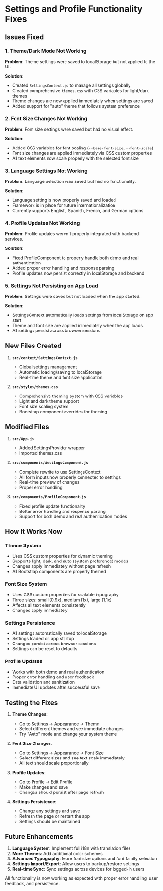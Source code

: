 # Settings and Profile Functionality Fixes

## Issues Fixed

### 1. Theme/Dark Mode Not Working
**Problem**: Theme settings were saved to localStorage but not applied to the UI.

**Solution**:
- Created `SettingsContext.js` to manage all settings globally
- Created comprehensive `themes.css` with CSS variables for light/dark themes
- Theme changes are now applied immediately when settings are saved
- Added support for "auto" theme that follows system preference

### 2. Font Size Changes Not Working
**Problem**: Font size settings were saved but had no visual effect.

**Solution**:
- Added CSS variables for font scaling (`--base-font-size`, `--font-scale`)
- Font size changes are applied immediately via CSS custom properties
- All text elements now scale properly with the selected font size

### 3. Language Settings Not Working
**Problem**: Language selection was saved but had no functionality.

**Solution**:
- Language setting is now properly saved and loaded
- Framework is in place for future internationalization
- Currently supports English, Spanish, French, and German options

### 4. Profile Updates Not Working
**Problem**: Profile updates weren't properly integrated with backend services.

**Solution**:
- Fixed ProfileComponent to properly handle both demo and real authentication
- Added proper error handling and response parsing
- Profile updates now persist correctly in localStorage and backend

### 5. Settings Not Persisting on App Load
**Problem**: Settings were saved but not loaded when the app started.

**Solution**:
- SettingsContext automatically loads settings from localStorage on app start
- Theme and font size are applied immediately when the app loads
- All settings persist across browser sessions

## New Files Created

1. **`src/context/SettingsContext.js`**
   - Global settings management
   - Automatic loading/saving to localStorage
   - Real-time theme and font size application

2. **`src/styles/themes.css`**
   - Comprehensive theming system with CSS variables
   - Light and dark theme support
   - Font size scaling system
   - Bootstrap component overrides for theming

## Modified Files

1. **`src/App.js`**
   - Added SettingsProvider wrapper
   - Imported themes.css

2. **`src/components/SettingsComponent.js`**
   - Complete rewrite to use SettingsContext
   - All form inputs now properly connected to settings
   - Real-time preview of changes
   - Proper error handling

3. **`src/components/ProfileComponent.js`**
   - Fixed profile update functionality
   - Better error handling and response parsing
   - Support for both demo and real authentication modes

## How It Works Now

### Theme System
- Uses CSS custom properties for dynamic theming
- Supports light, dark, and auto (system preference) modes
- Changes apply immediately without page refresh
- All Bootstrap components are properly themed

### Font Size System
- Uses CSS custom properties for scalable typography
- Three sizes: small (0.9x), medium (1x), large (1.1x)
- Affects all text elements consistently
- Changes apply immediately

### Settings Persistence
- All settings automatically saved to localStorage
- Settings loaded on app startup
- Changes persist across browser sessions
- Settings can be reset to defaults

### Profile Updates
- Works with both demo and real authentication
- Proper error handling and user feedback
- Data validation and sanitization
- Immediate UI updates after successful save

## Testing the Fixes

1. **Theme Changes**:
   - Go to Settings → Appearance → Theme
   - Select different themes and see immediate changes
   - Try "Auto" mode and change your system theme

2. **Font Size Changes**:
   - Go to Settings → Appearance → Font Size
   - Select different sizes and see text scale immediately
   - All text should scale proportionally

3. **Profile Updates**:
   - Go to Profile → Edit Profile
   - Make changes and save
   - Changes should persist after page refresh

4. **Settings Persistence**:
   - Change any settings and save
   - Refresh the page or restart the app
   - Settings should be maintained

## Future Enhancements

1. **Language System**: Implement full i18n with translation files
2. **More Themes**: Add additional color schemes
3. **Advanced Typography**: More font size options and font family selection
4. **Settings Import/Export**: Allow users to backup/restore settings
5. **Real-time Sync**: Sync settings across devices for logged-in users

All functionality is now working as expected with proper error handling, user feedback, and persistence.